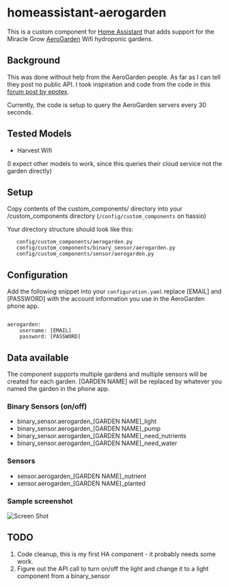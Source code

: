 # homeassistant-aerogarden
This is a custom component for [Home Assistant](http://home-assistant.io) that adds support for the Miracle Grow [AeroGarden](http://www.aerogarden.com) Wifi hydroponic gardens.

## Background
This was done without help from the AeroGarden people. As far as I can tell they post no public API. I took inspiration and code from the code in this [forum post by epotex](https://community.home-assistant.io/t/first-timer-trying-to-convert-a-working-script-to-create-support-for-a-new-platform).

Currently, the code is setup to query the AeroGarden servers every 30 seconds.

## Tested Models

* Harvest Wifi

(I expect other models to work, since this queries their cloud service not the garden directly)

## Setup
Copy contents of the custom_components/ directory into your <HA-CONFIG>/custom_components directory (```/config/custom_components``` on hassio)

Your directory structure should look like this:
```
   config/custom_components/aerogarden.py
   config/custom_components/binary_sensor/aerogarden.py
   config/custom_components/sensor/aerogarden.py
```
## Configuration
Add the following snippet into your ```configuration.yaml```  replace [EMAIL] and [PASSWORD] with the account information you use in the AeroGarden phone app.

```

aerogarden:
    username: [EMAIL]
    password: [PASSWORD]

```

## Data available
The component supports multiple gardens and multiple sensors will be created for each garden.  [GARDEN NAME] will be replaced by whatever you named the garden in the phone app.
  
### Binary Sensors (on/off) 
* binary_sensor.aerogarden_[GARDEN NAME]_light
* binary_sensor.aerogarden_[GARDEN NAME]_pump
* binary_sensor.aerogarden_[GARDEN NAME]_need_nutrients
* binary_sensor.aerogarden_[GARDEN NAME]_need_water
  
### Sensors
* sensor.aerogarden_[GARDEN NAME]_nutrient
* sensor.aerogarden_[GARDEN NAME]_planted

### Sample screenshot
![Screen Shot](https://raw.githubusercontent.com/ksheumaker/homeassistant-aerogarden/master/screen_shot.png)
  
## TODO
1. Code cleanup, this is my first HA component - it probably needs some work.
1. Figure out the API call to turn on/off the light and change it to a light component from a binary_sensor

